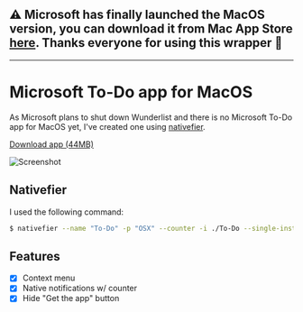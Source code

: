 ## ⚠️ Microsoft has finally launched the MacOS version, you can download it from Mac App Store [here](https://apps.apple.com/app/microsoft-to-do/id1274495053?mt=12&utm_source=Direct). Thanks everyone for using this wrapper 🙌

---

# Microsoft To-Do app for MacOS

As Microsoft plans to shut down Wunderlist and there is no Microsoft To-Do app for MacOS yet, I've created one using [nativefier](https://github.com/gfpacheco/Nativefier).

[Download app (44MB)](https://github.com/Wowu/microsoft-todo-osx/raw/master/To-Do.zip)

![Screenshot](https://github.com/Wowu/microsoft-todo-osx/raw/master/screenshot.png)


## Nativefier

I used the following command:

```bash
$ nativefier --name "To-Do" -p "OSX" --counter -i ./To-Do --single-instance --width=880 --height=630 --min-width=600 --min-height=330 --internal-urls="((microsoftonline|live)\.com|(todo|to-do)\.microsoft\.com)" --disable-context-menu --inject ./style.css https://to-do.microsoft.com/login
```

## Features

- [x] Context menu
- [x] Native notifications w/ counter
- [x] Hide "Get the app" button
